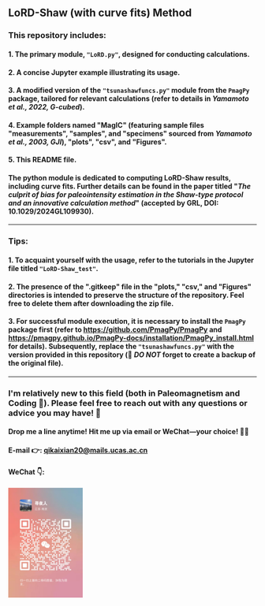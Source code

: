 ## LoRD-Shaw (with curve fits) Method

### This repository includes:

#### 1. The primary module, `"LoRD.py"`, designed for conducting calculations.
#### 2. A concise Jupyter example illustrating its usage.
#### 3. A modified version of the `"tsunashawfuncs.py"` module from the `PmagPy` package, tailored for relevant calculations (refer to details in *Yamamoto et al., 2022, G-cubed*).
#### 4. Example folders named "MagIC" (featuring sample files "measurements", "samples", and "specimens" sourced from *Yamamoto et al., 2003, GJI*), "plots", "csv", and "Figures".
#### 5. This README file.

#### The python module is dedicated to computing LoRD-Shaw results, including curve fits. Further details can be found in the paper titled "*The culprit of bias for paleointensity estimation in the Shaw-type protocol and an innovative calculation method*" (accepted by GRL, DOI: 10.1029/2024GL109930).
---
### Tips:

#### 1. To acquaint yourself with the usage, refer to the tutorials in the Jupyter file titled `"LoRD-Shaw_test"`.
#### 2. The presence of the ".gitkeep" file in the "plots," "csv," and "Figures" directories is intended to preserve the structure of the repository. Feel free to delete them after downloading the zip file.
#### 3. For successful module execution, it is necessary to install the `PmagPy` package first (refer to https://github.com/PmagPy/PmagPy and https://pmagpy.github.io/PmagPy-docs/installation/PmagPy_install.html for details). Subsequently, replace the `"tsunashawfuncs.py"` with the version provided in this repository (🤔 ***DO NOT*** forget to create a backup of the original file).
---
### I'm relatively new to this field (both in Paleomagnetism and Coding 🤯). Please feel free to reach out with any questions or advice you may have! 🤠
#### Drop me a line anytime! Hit me up via email or WeChat—your choice! 📧📱
#### E-mail 👉:  [qikaixian20@mails.ucas.ac.cn](mailto:qikaixian20@mails.ucas.ac.cn)
#### WeChat 👇:
<img src="https://github.com/NightSSSeeker/Image/blob/main/862899019474771468.jpg" width = 30% height = 30%>

